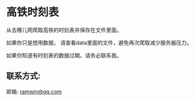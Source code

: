 # 高铁时刻表  
从去哪儿网爬取高铁的时刻表并保存在文件里面。  

如果你只是想用数据， 请查看data里面的文件，避免再次爬取减少服务器压力。  

如果你知道有时刻表的数据过期，请务必联系我。  

## 联系方式:  
邮箱: ramwin@qq.com

